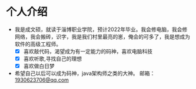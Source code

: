 # 个人介绍
- 我是成文硕，就读于淄博职业学院，预计2022年毕业。我会修电脑，我会修网络，我会搬砖，识字，我是我们村里最亮的崽，俺会的可多了，我是想成为软件的高级工程师。
  - [x] 喜欢敲代码，渴望成为有一定能力的码神，喜欢电脑科技
  - [x] 喜欢听歌,寻找自己的理想
  - [x] 喜欢做白日梦
- 希望自己以后可以成为码神，java架构师之类的大神。
邮箱：1930623706@qq.com
 
